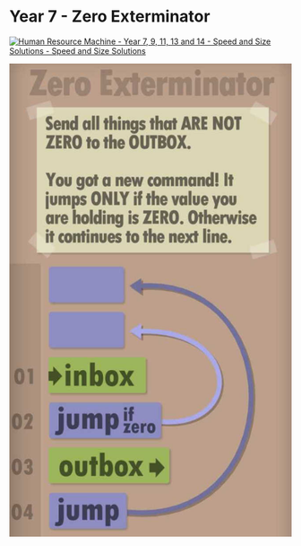 # Year 7 - Zero Exterminator

[![Human Resource Machine - Year 7, 9, 11, 13 and 14 - Speed and Size Solutions - Speed and Size Solutions](https://img.youtube.com/vi/6cHR45MjeMI/0.jpg)](https://www.youtube.com/watch?v=6cHR45MjeMI)

![Solution for speed & size](solution.JPEG "Solution")
